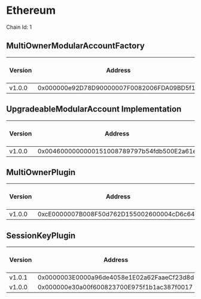 # Ethereum
Chain Id: 1

## MultiOwnerModularAccountFactory

| Version | Address | Explorer Link | Salt | Deploy Script Run |
| ------- | ------------------------------------------ | ----------------------------------------------------------------------------------- | ---------------------------- | --------------------------------------------------------- |
| v1.0.0  | 0x000000e92D78D90000007F0082006FDA09BD5f11 | [explorer](https://etherscan.io/address/0x000000e92D78D90000007F0082006FDA09BD5f11) | `0x5db157a188f31855e74efff3` | [run](../../broadcast/Deploy.s.sol/1/run-1707343636.json) |

## UpgradeableModularAccount Implementation

| Version | Address | Explorer Link | Salt | Deploy Script Run |
| ------- | ------------------------------------------ | ----------------------------------------------------------------------------------- | ---------------------------- | --------------------------------------------------------- |
| v1.0.0  | 0x0046000000000151008789797b54fdb500E2a61e | [explorer](https://etherscan.io/address/0x0046000000000151008789797b54fdb500E2a61e) | `0x3249843e32cfdd3724630092` | [run](../../broadcast/Deploy.s.sol/1/run-1707343636.json) |

## MultiOwnerPlugin

| Version | Address | Explorer Link | Salt | Deploy Script Run |
| ------- | ------------------------------------------ | ----------------------------------------------------------------------------------- | ---------------------------- | --------------------------------------------------------- |
| v1.0.0  | 0xcE0000007B008F50d762D155002600004cD6c647 | [explorer](https://etherscan.io/address/0xcE0000007B008F50d762D155002600004cD6c647) | `0x9292f6fd68967e13eda2502d` | [run](../../broadcast/Deploy.s.sol/1/run-1707343636.json) |

## SessionKeyPlugin

| Version | Address | Explorer Link | Salt | Deploy Script Run |
| ------- | ------------------------------------------ | ----------------------------------------------------------------------------------- | ---------------------------- | --------------------------------------------------------- |
| v1.0.1  | 0x0000003E0000a96de4058e1E02a62FaaeCf23d8d | [explorer](https://etherscan.io/address/0x0000003E0000a96de4058e1E02a62FaaeCf23d8d) | `0x4e59b44847b379578588920ca78fbf26c0b4956c1689983b8c7f38000288670c` | [run](../../broadcast/Deploy.s.sol/1/run-1708463498.json) |
| v1.0.0  | 0x000000e30a00f600823700E975f1b1ac387f0017 | [explorer](https://etherscan.io/address/0x000000e30a00f600823700E975f1b1ac387f0017) | `0x27f40fd3b6cb45339dbcecac` | [run](../../broadcast/Deploy.s.sol/1/run-1707343636.json) |
